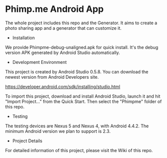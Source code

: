 Phimp.me Android App
=======

The whole project includes this repo and the Generator. It aims to create a photo sharing app and a generator that can customize it.

* Installation

We provide Phimpme-debug-unaligned.apk for quick install. It's the debug version APK generated by Android Studio automatically.

* Development Environment

This project is created by Android Studio 0.5.8. You can download the newest version from Android Developers site.

https://developer.android.com/sdk/installing/studio.html

To import this project, download and install Android Studio, launch it and hit "Import Project..." from the Quick Start. Then select the "Phimpme" folder of this repo.

* Testing

The testing devices are Nexus 5 and Nexus 4, with Android 4.4.2. The minimum Android version we plan to support is 2.3.

* Project Details

For detailed information of this project, please visit the Wiki of this repo.
